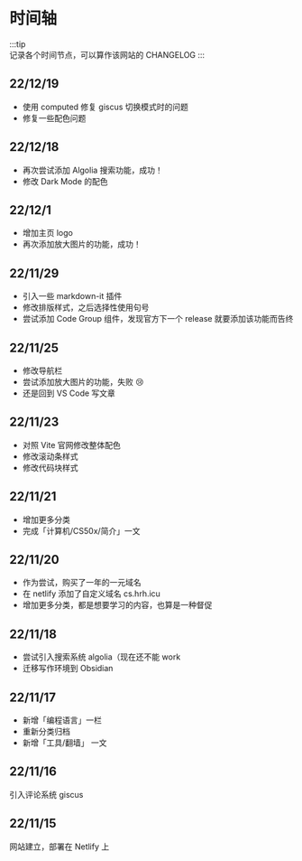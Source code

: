 # 时间轴

:::tip  
记录各个时间节点，可以算作该网站的 CHANGELOG
:::

## 22/12/19

- 使用 computed 修复 giscus 切换模式时的问题
- 修复一些配色问题


## 22/12/18

- 再次尝试添加 Algolia 搜索功能，成功！
- 修改 Dark Mode 的配色


## 22/12/1

- 增加主页 logo
- 再次添加放大图片的功能，成功！


## 22/11/29

- 引入一些 markdown-it 插件
- 修改排版样式，之后选择性使用句号
- 尝试添加 Code Group 组件，发现官方下一个 release 就要添加该功能而告终


## 22/11/25

- 修改导航栏
- 尝试添加放大图片的功能，失败 😢
- 还是回到 VS Code 写文章


## 22/11/23

- 对照 Vite 官网修改整体配色
- 修改滚动条样式
- 修改代码块样式


## 22/11/21

- 增加更多分类
- 完成「计算机/CS50x/简介」一文


## 22/11/20

- 作为尝试，购买了一年的一元域名
- 在 netlify 添加了自定义域名 cs.hrh.icu
- 增加更多分类，都是想要学习的内容，也算是一种督促


## 22/11/18

- 尝试引入搜索系统 algolia（现在还不能 work
- 迁移写作环境到 Obsidian


## 22/11/17

- 新增「编程语言」一栏
- 重新分类归档
- 新增「工具/翻墙」 一文


## 22/11/16

引入评论系统 giscus


## 22/11/15

网站建立，部署在 Netlify 上